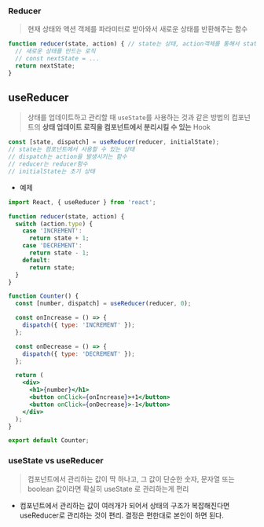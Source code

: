 ### Reducer
> 현재 상태와 액션 객체를 파라미터로 받아와서 새로운 상태를 반환해주는 함수
```jsx
function reducer(state, action) { // state는 상태, action객체를 통해서 state에 변화를 준다.
  // 새로운 상태를 만드는 로직
  // const nextState = ...
  return nextState;
}
```
## useReducer
> 상태를 업데이트하고 관리할 때 ```useState```를 사용하는 것과 같은 방법의 컴포넌트의 **상태 업데이트 로직을 컴포넌트에서 분리시킬 수 있는** Hook
```jsx
const [state, dispatch] = useReducer(reducer, initialState);
// state는 컴포넌트에서 사용할 수 있는 상태
// dispatch는 action을 발생시키는 함수
// reducer는 reducer함수
// initialState는 초기 상태
```

- 예제 
```jsx  
import React, { useReducer } from 'react';

function reducer(state, action) {
  switch (action.type) {
    case 'INCREMENT':
      return state + 1;
    case 'DECREMENT':
      return state - 1;
    default:
      return state;
  }
}

function Counter() {
  const [number, dispatch] = useReducer(reducer, 0);

  const onIncrease = () => {
    dispatch({ type: 'INCREMENT' });
  };

  const onDecrease = () => {
    dispatch({ type: 'DECREMENT' });
  };

  return (
    <div>
      <h1>{number}</h1>
      <button onClick={onIncrease}>+1</button>
      <button onClick={onDecrease}>-1</button>
    </div>
  );
}

export default Counter;
```
### useState vs useReducer
> 컴포넌트에서 관리하는 값이 딱 하나고, 그 값이 단순한 숫자, 문자열 또는 boolean 값이라면 확실히 useState 로 관리하는게 편리
- 컴포넌트에서 관리하는 값이 여러개가 되어서 상태의 구조가 복잡해진다면 useReducer로 관리하는 것이 편리. 결정은 편한대로 본인이 하면 된다.

